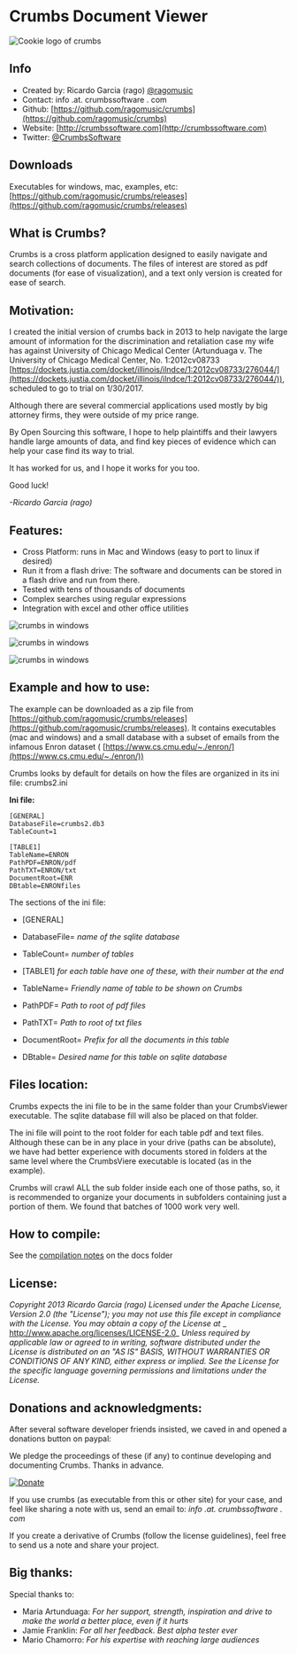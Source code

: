 # Crumbs Document Viewer

![Cookie logo of crumbs](/docs/images/crumbs_logo.png "Crumbs Document Viewer")

## Info
* Created by: Ricardo Garcia (rago) [@ragomusic](https://twitter.com/ragomusic)
* Contact: info .at. crumbssoftware . com
* Github: [https://github.com/ragomusic/crumbs](https://github.com/ragomusic/crumbs)
* Website: [http://crumbssoftware.com](http://crumbssoftware.com)
* Twitter: [@CrumbsSoftware](https://twitter.com/CrumbsSoftware)

## Downloads
Executables for windows, mac, examples, etc: [https://github.com/ragomusic/crumbs/releases](https://github.com/ragomusic/crumbs/releases)



## What is Crumbs?
Crumbs is a cross platform application designed to easily navigate and search collections of documents. The files of interest are stored as pdf documents (for ease of visualization), and a text only version is created for ease of search.



## Motivation:
I created the initial version of crumbs back in 2013 to help navigate the large amount of information for the discrimination and retaliation case my wife has against University of Chicago Medical Center (Artunduaga v. The University of Chicago Medical Center, No. 1:2012cv08733 [ ](https://dockets.justia.com/docket/illinois/ilndce/1:2012cv08733/276044/) [https://dockets.justia.com/docket/illinois/ilndce/1:2012cv08733/276044/](https://dockets.justia.com/docket/illinois/ilndce/1:2012cv08733/276044/)), scheduled to go to trial on 1/30/2017.

Although there are several commercial applications used mostly by big attorney firms, they were outside of my price range.

By Open Sourcing this software, I hope to help plaintiffs and their lawyers handle large amounts of data, and find key pieces of evidence which can help your case find its way to trial.

It has worked for us, and I hope it works for you too.

Good luck!  

_-Ricardo Garcia (rago)_

## Features:
* Cross Platform: runs in Mac and Windows (easy to port to linux if desired)
* Run it from a flash drive: The software and documents can be stored in a flash drive and run from there.
* Tested with tens of thousands of documents
* Complex searches using regular expressions
* Integration with excel and other office utilities

![crumbs in windows](/docs/images/crumbs_win.png "Crumbs in Windows")

![crumbs in windows](/docs/images/crumbs_mac.png "Crumbs in Mac")

![crumbs in windows](/docs/images/excel_connection.png "Crumbs Excel Integration")


## Example and how to use:
The example can be downloaded as a zip file from [https://github.com/ragomusic/crumbs/releases](https://github.com/ragomusic/crumbs/releases).  It contains executables (mac and windows) and a small database with a subset of emails from the infamous Enron dataset ( [https://www.cs.cmu.edu/~./enron/](https://www.cs.cmu.edu/~./enron/))

Crumbs looks by default for details on how the files are organized in its ini file: crumbs2.ini

**Ini file:**

```
[GENERAL]
DatabaseFile=crumbs2.db3
TableCount=1

[TABLE1]
TableName=ENRON
PathPDF=ENRON/pdf
PathTXT=ENRON/txt
DocumentRoot=ENR
DBtable=ENRONfiles
```

The sections of the ini file:

* [GENERAL]
* DatabaseFile= _name of the sqlite database_
* TableCount= _number of tables_

* [TABLE1] _for each table have one of these, with their number at the end_
* TableName= _Friendly name of table to be shown on Crumbs_
* PathPDF= _Path to root of pdf files_
* PathTXT= _Path to root of txt files_
* DocumentRoot= _Prefix for all the documents in this table_
* DBtable= _Desired name for this table on sqlite database_



## Files location:
Crumbs expects the ini file to be in the same folder than your CrumbsViewer executable.  The sqlite database fill will also be placed on that folder.

The ini file will point to the root folder for each table pdf and text files. Although these can be in any place in your drive (paths can be absolute), we have had better experience with documents stored in folders at the same level where the CrumbsViere executable is located (as in the example).

Crumbs will crawl ALL the sub folder inside each one of those paths, so, it is recommended to organize your documents in subfolders containing just a portion of them. We found that batches of 1000 work very well.

## How to compile:
See the [compilation notes](./docs/compiling_crumbs.txt) on the docs folder

## License:
_Copyright 2013 Ricardo Garcia (rago)_
_Licensed under the Apache License, Version 2.0 (the &quot;License&quot;);_
_you may not use this file except in compliance with the License._
_You may obtain a copy of the License at_
_    http://www.apache.org/licenses/LICENSE-2.0_
_Unless required by applicable law or agreed to in writing, software_
_distributed under the License is distributed on an &quot;AS IS&quot; BASIS,_
_WITHOUT WARRANTIES OR CONDITIONS OF ANY KIND, either express or implied._
_See the License for the specific language governing permissions and_
_limitations under the License._

## Donations and acknowledgments:
After several software developer friends insisted, we caved in and opened a donations button on paypal:

We pledge the proceedings of these (if any) to continue developing and documenting Crumbs. Thanks in advance.

[![Donate](https://img.shields.io/badge/Donate-PayPal-green.svg)](https://www.paypal.com/cgi-bin/webscr?cmd=_s-xclick&hosted_button_id=S7W7S98PR55PG)



If you use crumbs (as executable from this or other site) for your case, and feel like sharing a note with us, send an email to: _info .at. crumbssoftware . com_

If you create a derivative of Crumbs (follow the license guidelines), feel free to send us a note and share your project.

## Big thanks:
Special thanks to:
* Maria Artunduaga: _For her support, strength, inspiration and drive to make the world a better place, even if it hurts_
* Jamie Franklin: _For all her feedback. Best alpha tester ever_
* Mario Chamorro: _For his expertise with reaching large audiences_
